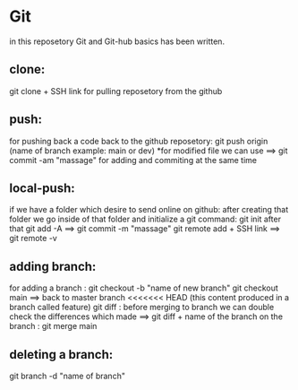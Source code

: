 # Git
in this reposetory Git and Git-hub basics has been written.

## clone: 
git clone + SSH link
for pulling reposetory from the github 
## push:
for pushing back a code back to the github reposetory: git push origin (name of branch example: main or dev)
*for modified file we can use ==> git commit -am "massage" for adding and commiting at the same time

## local-push:
if we have a folder which desire to send online on github: after creating that folder we go inside of that folder and initialize a git command: git init 
after that git add -A ==> git commit -m "massage"
git remote add + SSH link ==> git remote -v 
 
## adding branch:
for adding a branch : git checkout -b "name of new branch"
git checkout main ==> back to master branch
<<<<<<< HEAD
(this content produced in a branch called feature)
git diff : before merging to branch we can double check the differences which made ==> git diff + name of the branch
on the branch : git merge main

## deleting a branch: 
git branch -d "name of branch"



